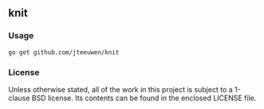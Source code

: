 ## knit

### Usage

    go get github.com/jteeuwen/knit

### License

Unless otherwise stated, all of the work in this project is subject to a
1-clause BSD license. Its contents can be found in the enclosed LICENSE file.


